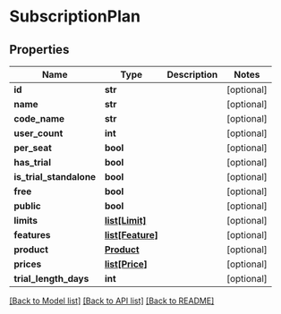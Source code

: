 # SubscriptionPlan

## Properties
Name | Type | Description | Notes
------------ | ------------- | ------------- | -------------
**id** | **str** |  | [optional] 
**name** | **str** |  | [optional] 
**code_name** | **str** |  | [optional] 
**user_count** | **int** |  | [optional] 
**per_seat** | **bool** |  | [optional] 
**has_trial** | **bool** |  | [optional] 
**is_trial_standalone** | **bool** |  | [optional] 
**free** | **bool** |  | [optional] 
**public** | **bool** |  | [optional] 
**limits** | [**list[Limit]**](Limit.md) |  | [optional] 
**features** | [**list[Feature]**](Feature.md) |  | [optional] 
**product** | [**Product**](Product.md) |  | [optional] 
**prices** | [**list[Price]**](Price.md) |  | [optional] 
**trial_length_days** | **int** |  | [optional] 

[[Back to Model list]](../README.md#documentation-for-models) [[Back to API list]](../README.md#documentation-for-api-endpoints) [[Back to README]](../README.md)

